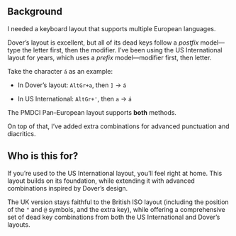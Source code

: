 ## Background

I needed a keyboard layout that supports multiple European languages.

Dover’s layout is excellent, but all of its dead keys follow a _postfix_ model—type the letter first, then the modifier. I’ve been using the US International layout for years, which uses a _prefix_ model—modifier first, then letter.

Take the character `á` as an example:

- In Dover’s layout: `AltGr+a`, then `]` → `á`

- In US International: `AltGr+'`, then `a` → `á`    

The PMDCI Pan–European layout supports **both** methods.

On top of that, I’ve added extra combinations for advanced punctuation and diacritics.

## Who is this for?

If you’re used to the US International layout, you’ll feel right at home. This layout builds on its foundation, while extending it with advanced combinations inspired by Dover’s design.

The UK version stays faithful to the British ISO layout (including the position of the `"` and `@` symbols, and the extra key), while offering a comprehensive set of dead key combinations from both the US International and Dover’s layouts.
